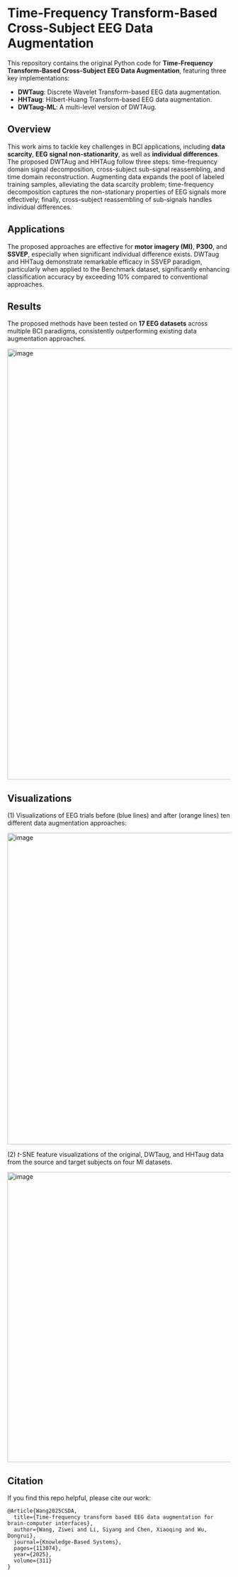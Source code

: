 # Time-Frequency Transform-Based Cross-Subject EEG Data Augmentation  

This repository contains the original Python code for **Time-Frequency Transform-Based Cross-Subject EEG Data Augmentation**, featuring three key implementations:  
- **DWTaug**: Discrete Wavelet Transform-based EEG data augmentation.  
- **HHTaug**: Hilbert-Huang Transform-based EEG data augmentation.  
- **DWTaug-ML**: A multi-level version of DWTAug.  

## Overview  
This work aims to tackle key challenges in BCI applications, including **data scarcity**, **EEG signal non-stationarity**, as well as **individual differences**. The proposed DWTAug and HHTAug follow three steps: time-frequency domain signal decomposition, cross-subject sub-signal reassembling, and time domain reconstruction. Augmenting data expands the pool of labeled training samples, alleviating the data scarcity problem; time-frequency decomposition captures the non-stationary properties of EEG signals more effectively; finally, cross-subject reassembling of sub-signals handles individual differences.

## Applications  
The proposed approaches are effective for **motor imagery (MI)**, **P300**, and **SSVEP**, especially when significant individual difference exists. DWTaug and HHTaug demonstrate remarkable efficacy in SSVEP paradigm, particularly when applied to the Benchmark dataset, significantly enhancing classification accuracy by exceeding 10% compared to conventional approaches.

## Results  
The proposed methods have been tested on **17 EEG datasets** across multiple BCI paradigms, consistently outperforming existing data augmentation approaches.

<img width="970" alt="image" src="https://github.com/user-attachments/assets/cfdb26e9-fb84-405f-a3dc-e8214109b308" />

## Visualizations 
(1) Visualizations of EEG trials before (blue lines) and after (orange lines) ten different data augmentation approaches:

<img width="701" alt="image" src="https://github.com/user-attachments/assets/a55d7dbf-3c07-4bab-b309-bb69cfdcda2f" />

(2)  $t$-SNE feature visualizations of the original, DWTaug, and HHTaug data from the source and target subjects on four MI datasets.

<img width="653" alt="image" src="https://github.com/user-attachments/assets/33fc7789-aedc-4194-b6c6-87b69c00c88e" />

## Citation
If you find this repo helpful, please cite our work:
```
@Article{Wang2025CSDA,
  title={Time-frequency transform based EEG data augmentation for brain-computer interfaces},
  author={Wang, Ziwei and Li, Siyang and Chen, Xiaoqing and Wu, Dongrui},
  journal={Knowledge-Based Systems},
  pages={113074},
  year={2025},
  volume={311}
}
```
